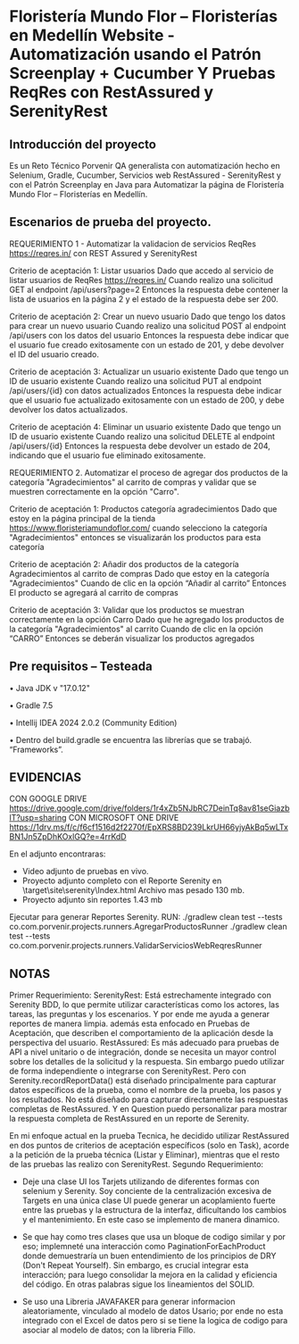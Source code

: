 # Floristería Mundo Flor – Floristerías en Medellín Website - Automatización usando el Patrón Screenplay + Cucumber Y Pruebas ReqRes con RestAssured y SerenityRest

## Introducción del proyecto

Es un Reto Técnico Porvenir QA generalista con automatización hecho en Selenium, Gradle, Cucumber, Servicios web RestAssured - SerenityRest y con el Patrón Screenplay en Java para Automatizar la página de Floristería Mundo Flor – Floristerías en Medellín.

## Escenarios de prueba del proyecto.

REQUERIMIENTO 1 - 
Automatizar la validacion de servicios ReqRes https://reqres.in/ con REST Assured y SerenityRest

Criterio de aceptación 1: Listar usuarios
Dado que accedo al servicio de listar usuarios de ReqRes https://reqres.in/
Cuando realizo una solicitud GET al endpoint /api/users?page=2
Entonces la respuesta debe contener la lista de usuarios en la página 2 y el estado de la respuesta debe ser 200.

Criterio de aceptación 2: Crear un nuevo usuario
Dado que tengo los datos para crear un nuevo usuario
Cuando realizo una solicitud POST al endpoint /api/users con los datos del usuario
Entonces la respuesta debe indicar que el usuario fue creado exitosamente con un estado de 201, y debe devolver el ID del usuario creado.

Criterio de aceptación 3: Actualizar un usuario existente
Dado que tengo un ID de usuario existente
Cuando realizo una solicitud PUT al endpoint /api/users/{id} con datos actualizados
Entonces la respuesta debe indicar que el usuario fue actualizado exitosamente con un estado de 200, y debe devolver los datos actualizados.

Criterio de aceptación 4: Eliminar un usuario existente
Dado que tengo un ID de usuario existente
Cuando realizo una solicitud DELETE al endpoint /api/users/{id}
Entonces la respuesta debe devolver un estado de 204, indicando que el usuario fue eliminado exitosamente.

REQUERIMIENTO 2.
Automatizar el proceso de agregar dos productos de la categoría "Agradecimientos" al carrito de compras y validar que se muestren correctamente en la opción "Carro".

Criterio de aceptación 1: Productos categoría agradecimientos
Dado que estoy en la página principal de la tienda https://www.floristeriamundoflor.com/
cuando selecciono la categoría "Agradecimientos"
entonces se visualizarán los productos para esta categoría

Criterio de aceptación 2: Añadir dos productos de la categoría Agradecimientos al carrito de compras
Dado que estoy en la categoría "Agradecimientos"
Cuando de clic en la opción “Añadir al carrito”
Entonces El producto se agregará al carrito de compras

Criterio de aceptación 3: Validar que los productos se muestran correctamente en la opción Carro
Dado que he agregado los productos de la categoría "Agradecimientos" al carrito
Cuando de clic en la opción “CARRO”
Entonces se deberán visualizar los productos agregados


## Pre requisitos – Testeada  
•	Java JDK v "17.0.12"

•	Gradle 7.5

•	Intellij IDEA 2024 2.0.2 (Community Edition)

•	Dentro del build.gradle se encuentra las librerías que se trabajó. “Frameworks”.


## EVIDENCIAS  
CON GOOGLE DRIVE
https://drive.google.com/drive/folders/1r4xZb5NJbRC7DeinTq8av81seGiazblT?usp=sharing
CON MICROSOFT ONE DRIVE
https://1drv.ms/f/c/f6cf1516d2f2270f/EpXRS8BD239LkrUH66yjyAkBq5wLTxBN1Jn5ZpDhKOxlGQ?e=4rrKdD

En el adjunto encontraras:
- Video adjunto de pruebas en vivo. 
- Proyecto adjunto completo con el Reporte Serenity en \target\site\serenity\Index.html
Archivo mas pesado 130 mb.
- Proyecto adjunto sin reportes 1.43 mb

Ejecutar para generar Reportes Serenity.
RUN:
./gradlew clean test --tests co.com.porvenir.projects.runners.AgregarProductosRunner
./gradlew clean test --tests co.com.porvenir.projects.runners.ValidarServiciosWebReqresRunner


## NOTAS

Primer Requerimiento:
SerenityRest: Está estrechamente integrado con Serenity BDD, lo que permite utilizar características como los actores, las tareas, las preguntas y los escenarios. Y por ende me ayuda a generar reportes de manera limpia.
además esta enfocado en Pruebas de Aceptación, que describen el comportamiento de la aplicación desde la perspectiva del usuario.
RestAssured: Es más adecuado para pruebas de API a nivel unitario o de integración, donde se necesita un mayor control sobre los detalles de la solicitud y la respuesta.
Sin embargo puedo utilizar de forma independiente o integrarse con SerenityRest. 
Pero con Serenity.recordReportData() está diseñado principalmente para capturar datos específicos de la prueba, como el nombre de la prueba, los pasos y los resultados. No está diseñado para capturar directamente las respuestas completas de RestAssured.
Y en Question puedo personalizar para mostrar la respuesta completa de RestAssured en un reporte de Serenity.

En mi enfoque actual en la prueba Tecnica, he decidido utilizar RestAssured en dos puntos de criterios de aceptación específicos (solo en Task), acorde a la petición de la prueba técnica (Listar y Eliminar), mientras que el resto de las pruebas las realizo con SerenityRest.
Segundo Requerimiento:

- Deje una clase UI los Tarjets utilizando de diferentes formas con selenium y Serenity. 
Soy conciente de la centralización excesiva de Targets en una única clase UI puede generar un acoplamiento fuerte entre las pruebas y la estructura de la interfaz, dificultando los cambios y el mantenimiento. En este caso se implemento de manera dinamico.
- Se que hay como tres clases que usa un bloque de codigo similar y por eso; implemneté una interacción como PaginationForEachProduct donde demuestraría un buen entendimiento de los principios de DRY (Don't Repeat Yourself). Sin embargo, es crucial integrar esta interacción; para luego consolidar la mejora en la calidad y eficiencia del código.
En otras palabras sigue los lineamientos del SOLID.

- Se uso una Libreria JAVAFAKER para generar informacion aleatoriamente, vinculado al modelo de datos Usario; por ende no esta integrado con el Excel de datos pero si se tiene la logica de codigo para asociar al modelo de datos; con la libreria Fillo.


